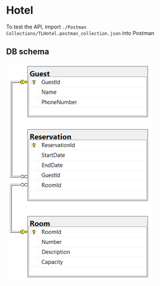 # Hotel

To test the API, import `./Postman Collections/TLHotel.postman_collection.json` into Postman

## DB schema

![alt text](./DatabaseSchema.PNG) 